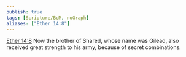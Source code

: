 ```yaml
---
publish: true
tags: [Scripture/BoM, noGraph]
aliases: ["Ether 14:8"]
---
```

[Ether 14:8](https://churchofjesuschrist.org/study/scriptures/bofm/ether/14?lang=eng&id=p8#p8) Now the brother of Shared, whose name was Gilead, also received great strength to his army, because of secret combinations.
